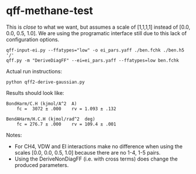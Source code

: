 # qff-methane-test

This is _close_ to what we want, but assumes a scale of [1,1,1,1] instead of [0.0, 0.0, 0.5, 1.0]. We are using the programatic interface still due to this lack of configuration options.

```
qff-input-ei.py --ffatypes="low" -o ei_pars.yaff ./ben.fchk ./ben.h5 '/'
qff.py -m "DeriveDiagFF" --ei=ei_pars.yaff --ffatypes=low ben.fchk

```

Actual run instructions:

```
python qff2-derive-gaussian.py
```

Results should look like:

```
BondHarm/C.H (kjmol/A^2  A)                                             
    fc =  3072 ± .000    rv = 1.093 ± .132

BendAHarm/H.C.H (kjmol/rad^2  deg)                                      
    fc = 276.7 ± .000    rv = 109.4 ± .001
```

Notes:
- For CH4, VDW and EI interactions make no difference when using the scales [0.0, 0.0, 0.5, 1.0]
  because there are no 1-4, 1-5 pairs.
- Using the DeriveNonDiagFF (i.e. with cross terms) does change the produced parameters.
